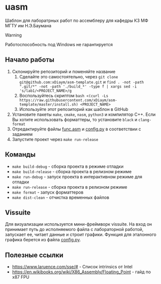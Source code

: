 # uasm

Шаблон для лаборатрных работ по ассемблеру для кафедры К3 МФ МГТУ им Н.Э.Баумана

> [!WARNING]
> Работоспособность под Windows не гарантируется

## Начало работы

1. Склонируйте репозиторий и поменяйте название
    1. Сделайте это самостоятельно, через `git clone git@github.com:xDiaym/asm-template.git` и 
`find . -not -path ".git/*" -not -path './build_*' -type f | xargs sed -i 's/lab1/<PROJECT_NAME>/g`
    2. Воспользуйтесь скриптом `bash <(curl -Ls https://raw.githubusercontent.com/xDiaym/asm-template/master/install.sh) <PROJECT_NAME>`
    3. Используйте этот репозиторий как шаблон в GitHub 
2. Установите пакеты `make`, `cmake`, `nasm`, `python3` и компилятор C++.
  Если Вы хотите использовать форматтеры, то установите `black` и `clang-format`
3. Отредактируйте файлы [func.asm](./src/func.asm) и [config.py](./vissuite/config.py) в соответствии с заданием
4. Запустите проект через `make run-release`

## Команды

* `make build-debug` - сборка проекта в режиме отладки
* `make build-release` - сборка проекта в релизном режиме
* `make run-debug` - запуск проекта в интерактивном режиме для отладки
* `make run-release` - сборка проекта в релизном режиме
* `make format` - запуск форматтеров
* `make dist-clean` - отчистка временных файлов

## Vissuite

Для визуализации используется мини-фреймворк vissuite. На вход он принимает путь до исполняемого файла с лабораторной работой, запускает ее, читает данные и строит графики. Функция для эталонного графика берется из файла [config.py](./vissuite/config.py).

## Полезные ссылки

* https://www.laruence.com/sse/# - Список intrinsics от Intel 
* https://en.wikibooks.org/wiki/X86_Assembly/Floating_Point - гайд по x87 FPU
